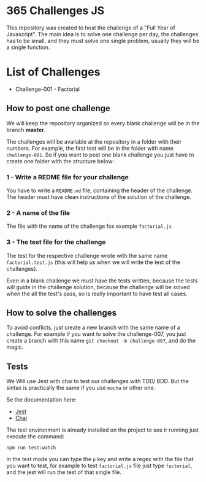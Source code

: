 # 365 Challenges JS

This repository was created to host the challenge of a "Full Year of Javascript".
The main idea is to solve one challenge per day, the challenges has to be small,
and they must solve one single problem, usually they will be a single function.

# List of Challenges

* Challenge-001 - Factorial


## How to post one challenge

We will keep the repository organized so every blank challenge will be in the branch **master**.

The challenges will be available at the repository in a folder with their numbers.
For example, the first test will be in the folder with name `challenge-001`.
So if you want to post one blank challenge you just have to create one folder with the structure below:

### 1 - Write a REDME file for your challenge

You have to write a `README.md` file, containing the header of the challenge. The header must have clean instructions of the solution of the challenge.

### 2 - A name of the file

The file with the name of the challenge fox example `factorial.js`

### 3 - The test file for the challenge

The test for the respective challenge wrote with the same name `factorial.test.js` (this will help us when we will write the test of the challenges).

Even in a blank challenge we must have the tests written, because the tests will guide in the challenge solution, because the challenge will be solved when the all the test's pass, so is really important to have test all cases.

## How to solve the challenges

To avoid conflicts, just create a new branch with the same name of a challenge. For example if you want to solve the challenge-007, you just create a branch with this name `git checkout -b challenge-007`, and do the magic.

## Tests

We Will use Jest with chai to test our challenges with TDD/ BDD. But the sintax is practically the same if you use `mocha` or other one.

Se the documentation here:
* [Jest](https://facebook.github.io/jest/)
* [Chai](http://chaijs.com/)

The test environment is already installed on the project to see ir running just execute the command:

```{r, engine='bash'}
npm run test:watch
```

In the test mode you can type the `p` key and write a regex with the file that you want to test, for example to test `factorial.js` file just type `factorial`, and the jest will run the test of that single file.
